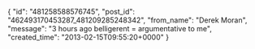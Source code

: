  {
   "id": "481258588576745",
   "post_id": "462493170453287_481209285248342",
   "from_name": "Derek Moran",
   "message": "3 hours ago belligerent = argumentative to me",
   "created_time": "2013-02-15T09:55:20+0000"
 }
